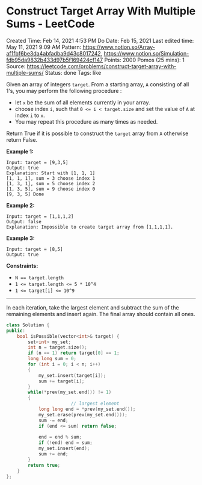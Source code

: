 # Construct Target Array With Multiple Sums - LeetCode

Created Time: Feb 14, 2021 4:53 PM
Do Date: Feb 15, 2021
Last edited time: May 11, 2021 9:09 AM
Pattern: https://www.notion.so/Array-af1fbf6be3da4abfadba9d43c8017242, https://www.notion.so/Simulation-fdb95da9832b433d97b5f169424cf147
Points: 2000
Pomos (25 mins): 1
Source: https://leetcode.com/problems/construct-target-array-with-multiple-sums/
Status: done
Tags: like

Given an array of integers `target`. From a starting array, `A` consisting of all 1's, you may perform the following procedure :

- let `x` be the sum of all elements currently in your array.
- choose index `i`, such that `0 <= i < target.size` and set the value of `A` at index `i` to `x`.
- You may repeat this procedure as many times as needed.

Return True if it is possible to construct the `target` array from `A` otherwise return False.

**Example 1:**

```
Input: target = [9,3,5]
Output: true
Explanation: Start with [1, 1, 1] 
[1, 1, 1], sum = 3 choose index 1
[1, 3, 1], sum = 5 choose index 2
[1, 3, 5], sum = 9 choose index 0
[9, 3, 5] Done
```

**Example 2:**

```
Input: target = [1,1,1,2]
Output: false
Explanation: Impossible to create target array from [1,1,1,1].
```

**Example 3:**

```
Input: target = [8,5]
Output: true
```

**Constraints:**

- `N == target.length`
- `1 <= target.length <= 5 * 10^4`
- `1 <= target[i] <= 10^9`

---

In each iteration, take the largest element and subtract the sum of the remaining elements and insert again. The final array should contain all ones. 

```cpp
class Solution {
public:
    bool isPossible(vector<int>& target) {
        set<int> my_set; 
        int n = target.size(); 
        if (n == 1) return target[0] == 1; 
        long long sum = 0; 
        for (int i = 0; i < n; i++)
        {
            my_set.insert(target[i]); 
            sum += target[i]; 
        }
        while(*prev(my_set.end()) != 1)
        {
						// largest element
            long long end = *prev(my_set.end()); 
            my_set.erase(prev(my_set.end()));
            sum -= end; 
            if (end <= sum) return false; 
            
            end = end % sum; 
            if (!end) end = sum; 
            my_set.insert(end); 
            sum += end; 
        }
        return true; 
    }
};
```